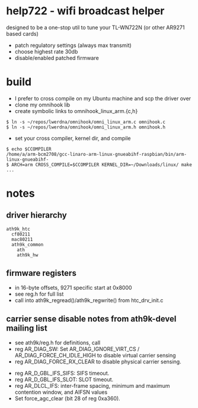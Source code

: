 # help722 - wifi broadcast helper
designed to be a one-stop util to tune your TL-WN722N (or other AR9271 based cards)
* patch regulatory settings (always max transmit)
* choose highest rate 30db
* disable/enabled patched firmware

# build
* I prefer to cross compile on my Ubuntu machine and scp the driver over
* clone my omnihook lib
* create symbolic links to omnihook_linux_arm.{c,h}
```
$ ln -s ~/repos/lwerdna/omnihook/omni_linux_arm.c omnihook.c
$ ln -s ~/repos/lwerdna/omnihook/omni_linux_arm.h omnihook.h
```
* set your cross compiler, kernel dir, and compile
```
$ echo $CCOMPILER
/home/a/arm-bcm2708/gcc-linaro-arm-linux-gnueabihf-raspbian/bin/arm-linux-gnueabihf-
$ ARCH=arm CROSS_COMPILE=$CCOMPILER KERNEL_DIR=~/Downloads/linux/ make
...
```

# notes
## driver hierarchy
```
ath9k_htc
  cf80211
  mac80211
  ath9k_common
    ath
    ath9k_hw
```
## firmware registers
* in 16-byte offsets, 9271 specific start at 0x8000
* see reg.h for full list
* call into ath9k_regread()/ath9k_regwrite() from htc_drv_init.c
## carrier sense disable notes from ath9k-devel mailing list
* see ath9k/reg.h for definitions, call 
* reg AR_DIAG_SW: Set AR_DIAG_IGNORE_VIRT_CS / AR_DIAG_FORCE_CH_IDLE_HIGH to disable virtual carrier sensing
* reg AR_DIAG_FORCE_RX_CLEAR to disable physical carrier sensing.
- reg AR_D_GBL_IFS_SIFS: SIFS timeout.
- reg AR_D_GBL_IFS_SLOT: SLOT timeout.
- reg AR_DLCL_IFS: inter-frame spacing, minimum and maximum contention window, and AIFSN values
- Set force_agc_clear (bit 28 of reg 0xa360).
